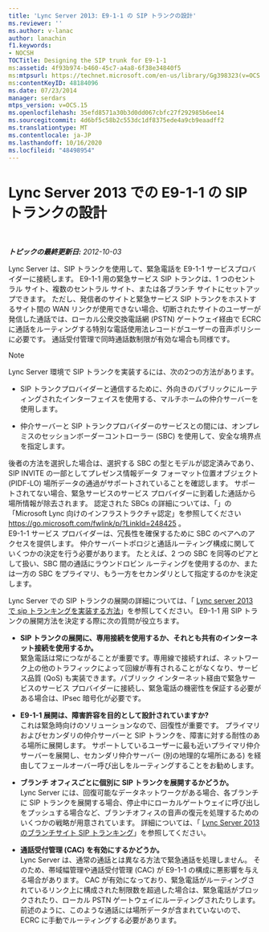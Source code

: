 ```yaml
---
title: 'Lync Server 2013: E9-1-1 の SIP トランクの設計'
ms.reviewer: ''
ms.author: v-lanac
author: lanachin
f1.keywords:
- NOCSH
TOCTitle: Designing the SIP trunk for E9-1-1
ms:assetid: 4f93b974-b460-45c7-a4a8-6f38e34840f5
ms:mtpsurl: https://technet.microsoft.com/en-us/library/Gg398323(v=OCS.15)
ms:contentKeyID: 48184096
ms.date: 07/23/2014
manager: serdars
mtps_version: v=OCS.15
ms.openlocfilehash: 35efd8571a30b3d0dd067cbfc27f292985b6ee14
ms.sourcegitcommit: 4d6bf5c58b2c553dc1df8375ede4a9cb9eaadff2
ms.translationtype: MT
ms.contentlocale: ja-JP
ms.lasthandoff: 10/16/2020
ms.locfileid: "48498954"
---
```

# <a name="designing-the-sip-trunk-for-e9-1-1-in-lync-server-2013"></a>Lync Server 2013 での E9-1-1 の SIP トランクの設計

<div data-xmlns="http://www.w3.org/1999/xhtml">

<div class="topic" data-xmlns="http://www.w3.org/1999/xhtml" data-msxsl="urn:schemas-microsoft-com:xslt" data-cs="https://msdn.microsoft.com/">

<div data-asp="https://msdn2.microsoft.com/asp">



</div>

<div id="mainSection">

<div id="mainBody">

<span> </span>

_**トピックの最終更新日:** 2012-10-03_

Lync Server は、SIP トランクを使用して、緊急電話を E9-1-1 サービスプロバイダーに接続します。 E9-1-1 用の緊急サービス SIP トランクは、1 つのセントラル サイト、複数のセントラル サイト、または各ブランチ サイトにセットアップできます。 ただし、発信者のサイトと緊急サービス SIP トランクをホストするサイト間の WAN リンクが使用できない場合、切断されたサイトのユーザーが発信した通話では、ローカル公衆交換電話網 (PSTN) ゲートウェイ経由で ECRC に通話をルーティングする特別な電話使用法レコードがユーザーの音声ポリシーに必要です。 通話受付管理で同時通話数制限が有効な場合も同様です。

<div>


> [!NOTE]  
> Lync Server 環境で SIP トランクを実装するには、次の2つの方法があります。 
> <UL>
> <LI>
> <P>SIP トランクプロバイダーと通信するために、外向きのパブリックにルーティングされたインターフェイスを使用する、マルチホームの仲介サーバーを使用します。</P>
> <LI>
> <P>仲介サーバーと SIP トランクプロバイダーのサービスとの間には、オンプレミスのセッションボーダーコントローラー (SBC) を使用して、安全な境界点を指定します。</P></LI></UL>後者の方法を選択した場合は、選択する SBC の型とモデルが認定済みであり、SIP INVITE の一部としてプレゼンス情報データ フォーマット位置オブジェクト (PIDF-LO) 場所データの通過がサポートされていることを確認します。 サポートされてない場合、緊急サービスのサービス プロバイダーに到着した通話から場所情報が除去されます。 認定された SBCs の詳細については、「」の「Microsoft Lync 向けのインフラストラクチャ認定」を参照してください <A href="https://go.microsoft.com/fwlink/p/?linkid=248425">https://go.microsoft.com/fwlink/p/?LinkId=248425</A> 。<BR>E9-1-1 サービス プロバイダーは、冗長性を確保するために SBC のペアへのアクセスを提供します。 仲介サーバートポロジと通話ルーティング構成に関していくつかの決定を行う必要があります。 たとえば、2 つの SBC を同等のピアとして扱い、SBC 間の通話にラウンドロビン ルーティングを使用するのか、または一方の SBC をプライマリ、もう一方をセカンダリとして指定するのかを決定します。



</div>

Lync Server での SIP トランクの展開の詳細については、「 [Lync server 2013 で sip トランキングを実装する方法](lync-server-2013-how-do-i-implement-sip-trunking.md)」を参照してください。 E9-1-1 用 SIP トランクの展開方法を決定する際に次の質問が役立ちます。

  - **SIP トランクの展開に、専用接続を使用するか、それとも共有のインターネット接続を使用するか。**  
    緊急電話は常につながることが重要です。専用線で接続すれば、ネットワーク上の他のトラフィックによって回線が専有されることがなくなり、サービス品質 (QoS) も実装できます。パブリック インターネット経由で緊急サービスのサービス プロバイダーに接続し、緊急電話の機密性を保証する必要がある場合は、IPsec 暗号化が必要です。

<!-- end list -->

  - **E9-1-1 展開は、障害許容を目的として設計されていますか?**  
    これは緊急時向けのソリューションなので、回復性が重要です。 プライマリおよびセカンダリの仲介サーバーと SIP トランクを、障害に対する耐性のある場所に展開します。 サポートしているユーザーに最も近いプライマリ仲介サーバーを展開し、セカンダリ仲介サーバー (別の地理的な場所にある) を経由してフェールオーバー呼び出しをルーティングすることをお勧めします。

<!-- end list -->

  - **ブランチ オフィスごとに個別に SIP トランクを展開するかどうか。**  
    Lync Server には、回復可能なデータネットワークがある場合、各ブランチに SIP トランクを展開する場合、停止中にローカルゲートウェイに呼び出しをプッシュする場合など、ブランチオフィスの音声の復元を処理するためのいくつかの戦略が用意されています。 詳細については、「 [Lync Server 2013 のブランチサイト SIP トランキング](lync-server-2013-branch-site-sip-trunking.md)」を参照してください。

<!-- end list -->

  - **通話受付管理 (CAC) を有効にするかどうか。**  
    Lync Server は、通常の通話とは異なる方法で緊急通話を処理しません。 そのため、帯域幅管理や通話受付管理 (CAC) が E9-1-1 の構成に悪影響を与える場合があります。 CAC が有効になっており、緊急電話がルーティングされているリンク上に構成された制限数を超過した場合は、緊急電話がブロックされたり、ローカル PSTN ゲートウェイにルーティングされたりします。 前述のように、このような通話には場所データが含まれていないので、ECRC に手動でルーティングする必要があります。

</div>

<span> </span>

</div>

</div>

</div>

